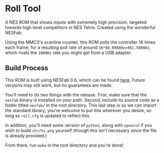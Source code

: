 # Roll Tool
A NES ROM that shows inputs with extremely high precision, targeted towards high level competitors in NES Tetris. Created using the wonderful NESFab.

Using the MMC3's scanline counter, this ROM polls the controller 16 times each frame, for a resulting poll rate of around `16*60.0988Hz=961.5808Hz`, which rivals the `1000Hz` rate you might get from a USB adapter.

## Build Process
This ROM is built using NESFab 0.6, which can be found [here](https://github.com/pubby/nesfab/releases/tag/v0.6). Future versions may still work, but no guarantees are made.

You'll need to do two things with the release. First, make sure that the `nesfab` binary is installed on your path. Second, include its source code as a folder titled `nesfab/` in the root directory. This last step is so we can import the standard library; you're welcome to put this wherever you desire, so long as `roll.cfg` is updated to reflect this.

In addition, you'll need some version of `python`, along with `opencv2` if you wish to build `chr/hz.png` yourself (though this isn't necessary since the file is already provided.)

From there, run `make` in the root directory and you're done!

